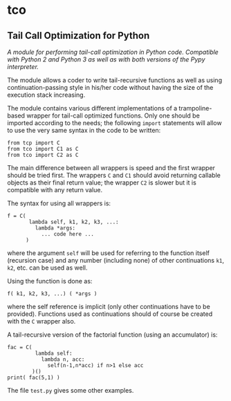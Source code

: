 # tco

## Tail Call Optimization for Python

*A module for performing tail-call optimization in Python code. Compatible with Python 2 and Python 3 as well as with both versions of the Pypy interpreter.*

The module allows a coder to write tail-recursive functions as well as using continuation-passing style in his/her code without having the size of the execution stack increasing.

The module contains various different implementations of a trampoline-based wrapper for tail-call optimized functions. Only one should be imported according to the needs; the following `import` statements will allow to use the very same syntax in the code to be written:

    from tcp import C
    from tco import C1 as C
    from tco import C2 as C

The main difference between all wrappers is speed and the first wrapper should be tried first. The wrappers `C` and `C1` should avoid returning callable objects as their final return value; the wrapper `C2` is slower but it is compatible with any return value.

The syntax for using all wrappers is:

    f = C(
           lambda self, k1, k2, k3, ...:
             lambda *args:
               ... code here ...
          )

where the argument `self` will be used for referring to the function itself (recursion case) and any number (including none) of other continuations `k1`, `k2`, etc. can be used as well.

Using the function is done as:

    f( k1, k2, k3, ...) ( *args )

where the self reference is implicit (only other continuations have to be provided). Functions used as continuations should of course be created with the `C` wrapper also.

A tail-recursive version of the factorial function (using an accumulator) is:

    fac = C(
             lambda self:
               lambda n, acc:
                 self(n-1,n*acc) if n>1 else acc
            )()
    print( fac(5,1) )

The file `test.py` gives some other examples.
